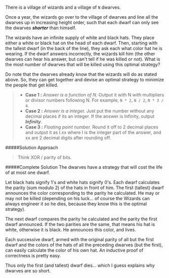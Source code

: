 There is a village of wizards and a village of `N` dwarves. 

Once a year, the wizards go over to the village of dwarves and line all the dwarves up in increasing height order, such that each dwarf can only see the dwarves ***shorter*** than himself.  

The wizards have an infinite supply of white and black hats. They place either a white or black hat on the head of each dwarf. Then, starting with the tallest dwarf (in the back of the line), they ask each what color hat he is wearing. If the dwarf answers incorrectly, the wizards kill him (the other dwarves can hear his answer, but can't tell if he was killed or not). What is the most number of dwarves that will be killed using this optimal strategy?
  
Do note that the dwarves already know that the wizards will do as stated above. So, they can get together and devise an optimal strategy to minimize the people that get killed. 

> * **Case 1 :** *Answer is a function of N.* Output it with N with multipliers or divisor numbers following N. For example, `N * 2`, `N / 2`, `N * 3 / 4`.
> * **Case 2 :** *Answer is a integer.*  Just put the number without any decimal places if its an integer. If the answer is Infinity, output ***Infinity***.
> * **Case 3 :** *Floating point number.* Round it off to 2 decimal places and output it as I.xx where I is the integer part of the answer, and xx are 2 decimal digits after rounding off.
> 




#####Solution Approach
> Think XOR / parity of bits. 

#####Complete Solution
The dwarves have a strategy that will cost the life of at most one dwarf.

Let black hats signify 1's and white hats signify 0's. Each dwarf calculates the parity (sum modulo 2) of the hats in front of him. The first (tallest) dwarf announces the color corresponding to the parity he calculated. He may or may not be killed (depending on his luck... of course the Wizards can always engineer it so he dies, because they know this is the optimal strategy).

The next dwarf compares the parity he calculated and the parity the first dwarf announced. If the two parities are the same, that means his hat is white, otherwise it is black. He announces this color, and lives.

Each successive dwarf, armed with the original parity of all but the first dwarf and the colors of the hats of all the preceding dwarves (but the first), can easily calculate the color of his own hat. An inductive proof of correctness is pretty easy.

Thus only the first (and tallest) dwarf dies... which I guess explains why dwarves are so short.
